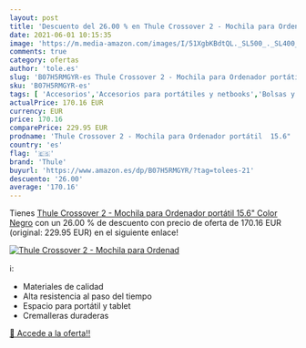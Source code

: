 ```yaml
---
layout: post
title: 'Descuento del 26.00 % en Thule Crossover 2 - Mochila para Ordenad'
date: 2021-06-01 10:15:35
image: 'https://m.media-amazon.com/images/I/51XgbKBdtQL._SL500_._SL400_.jpg'
comments: true
category: ofertas
author: 'tole.es'
slug: 'B07H5RMGYR-es Thule Crossover 2 - Mochila para Ordenador portátil 15.6"...'
sku: 'B07H5RMGYR-es'
tags: [ 'Accesorios','Accesorios para portátiles y netbooks','Bolsas y fundas para portátiles y netbooks','Informática','Mochilas para portátiles y netbooks','mochila','thule', ]
actualPrice: 170.16 EUR
currency: EUR
price: 170.16
comparePrice: 229.95 EUR
prodname: 'Thule Crossover 2 - Mochila para Ordenador portátil  15.6"  Color Negro'
country: 'es'
flag: '🇪🇸'
brand: 'Thule'
buyurl: 'https://www.amazon.es/dp/B07H5RMGYR/?tag=tolees-21'
descuento: '26.00'
average: '170.16'
---
```


Tienes [Thule Crossover 2 - Mochila para Ordenador portátil  15.6"  Color Negro](https://www.amazon.es/dp/B07H5RMGYR/?tag=tolees-21) con un 26.00 % de descuento con precio de oferta de 170.16 EUR (original: 229.95 EUR) en el siguiente enlace!

[![Thule Crossover 2 - Mochila para Ordenad](https://m.media-amazon.com/images/I/51XgbKBdtQL._SL500_._SL400_.jpg)](https://www.amazon.es/dp/B07H5RMGYR/?tag=tolees-21)

ℹ️:

- Materiales de calidad
- Alta resistencia al paso del tiempo
- Espacio para portátil y tablet
- Cremalleras duraderas

[🛒 Accede a la oferta!!](https://www.amazon.es/dp/B07H5RMGYR/?tag=tolees-21)
